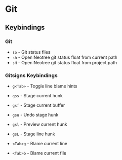 # Git

## Keybindings

### Git

- `so` - Git status files
- `sh` - Open Neotree git status float from current path
- `sH` - Open Neotree git status float from project path

### Gitsigns Keybindings

- `g<Tab>` - Toggle line blame hints
- `gss` - Stage current hunk
- `gsf` - Stage current buffer
- `gsu` - Undo stage hunk
- `gsl` - Preview current hunk
- `gsL` - Stage line hunk

- `<Tab>g` - Blame current line
- `<Tab>b` - Blame current file

